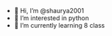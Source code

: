 - 👋 Hi, I’m @shaurya2001
- 👀 I’m interested in python
- 🌱 I’m currently learning 8 class
<!---
shaurya2001/shaurya2001 is a ✨ special ✨ repository because its `README.md` (this file) appears on your GitHub profile.
You can click the Preview link to take a look at your changes.
--->
